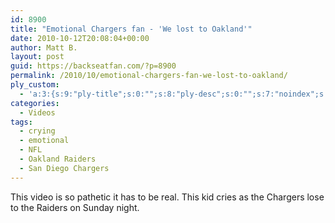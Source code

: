 ```yaml
---
id: 8900
title: "Emotional Chargers fan - 'We lost to Oakland'"
date: 2010-10-12T20:08:04+00:00
author: Matt B.
layout: post
guid: https://backseatfan.com/?p=8900
permalink: /2010/10/emotional-chargers-fan-we-lost-to-oakland/
ply_custom:
  - 'a:3:{s:9:"ply-title";s:0:"";s:8:"ply-desc";s:0:"";s:7:"noindex";s:0:"";}'
categories:
  - Videos
tags:
  - crying
  - emotional
  - NFL
  - Oakland Raiders
  - San Diego Chargers
---
```


<div class="entry">
  <p>
    This video is so pathetic it has to be real. This kid cries as the Chargers lose to the Raiders on Sunday night.<br />
  </p>
</div>
